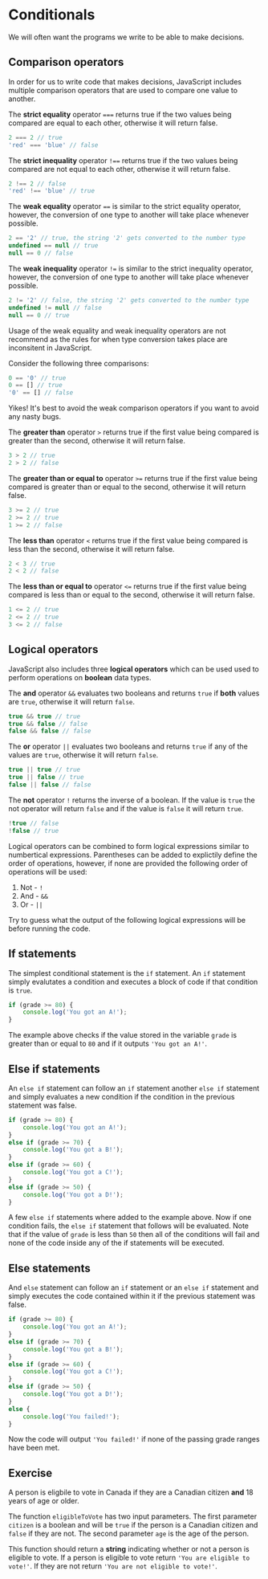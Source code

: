 # Conditionals

We will often want the programs we write to be able to make decisions.

## Comparison operators

In order for us to write code that makes decisions, JavaScript includes 
multiple comparison operators that are used to compare one value to another.

The **strict equality** operator `===` returns true if the two values being 
compared are equal to each other, otherwise it will return false.
```js
2 === 2 // true
'red' === 'blue' // false
```

The **strict inequality** operator `!==` returns true if the two values being 
compared are not equal to each other, otherwise it will return false.
```js
2 !== 2 // false
'red' !== 'blue' // true
```

The **weak equality** operator `==` is similar to the strict equality operator, 
however, the conversion of one type to another will take place whenever 
possible.
```js
2 == '2' // true, the string '2' gets converted to the number type
undefined == null // true
null == 0 // false
```

The **weak inequality** operator `!=` is similar to the strict inequality 
operator, however, the conversion of one type to another will take place whenever 
possible.
```js
2 != '2' // false, the string '2' gets converted to the number type
undefined != null // false
null == 0 // true
```

<div class="warning">

Usage of the weak equality and weak inequality operators are not recommend as 
the rules for when type conversion takes place are inconsitent in JavaScript.

Consider the following three comparisons:
```js
0 == '0' // true
0 == [] // true
'0' == [] // false
```

Yikes! It's best to avoid the weak comparison operators if you want to avoid 
any nasty bugs.
</div>

The **greater than** operator `>` returns true if the first value being 
compared is greater than the second, otherwise it will return false.
```js
3 > 2 // true
2 > 2 // false
```

The **greater than or equal to** operator `>=` returns true if the first value 
being compared is greater than or equal to the second, otherwise it will return 
false.
```js
3 >= 2 // true
2 >= 2 // true
1 >= 2 // false
```

The **less than** operator `<` returns true if the first value being compared 
is less than the second, otherwise it will return false.
```js
2 < 3 // true
2 < 2 // false
```

The **less than or equal to** operator `<=` returns true if the first value 
being compared is less than or equal to the second, otherwise it will return 
false.
```js
1 <= 2 // true
2 <= 2 // true
3 <= 2 // false
```

## Logical operators

JavaScript also includes three **logical operators** which can be used used 
to perform operations on **boolean** data types.

The **and** operator `&&` evaluates two booleans and returns `true` if **both** 
values are `true`, otherwise it will return `false`.
```js
true && true // true
true && false // false
false && false // false
```

The **or** operator `||` evaluates two booleans and returns `true` if any of the 
values are `true`, otherwise it will return `false`.
```js
true || true // true
true || false // true
false || false // false
```

The **not** operator `!` returns the inverse of a boolean. If the value is 
`true` the not operator will return `false` and if the value is `false` it will 
return `true`.
```js
!true // false
!false // true
```

Logical operators can be combined to form logical expressions similar to 
numbertical expressions. Parentheses can be added to explictily define the 
order of operations, however, if none are provided the following order of 
operations will be used:
1. Not - `!`
2. And - `&&`
3. Or - `||`

Try to guess what the output of the following logical expressions will be 
before running the code.

<div class="editor" source="expr.js"></div>

## If statements

The simplest conditional statement is the `if` statement. An `if` statement 
simply evalutates a condition and executes a block of code if that condition 
is `true`.

```js
if (grade >= 80) {
    console.log('You got an A!');
}
```

The example above checks if the value stored in the variable `grade` is greater 
than or equal to `80` and if it outputs `'You got an A!'`.

## Else if statements

An `else if` statement can follow an `if` statement another `else if` statement 
and simply evaluates a new condition if the condition in the previous 
statement was false.
```js
if (grade >= 80) {
    console.log('You got an A!');
}
else if (grade >= 70) {
    console.log('You got a B!');
}
else if (grade >= 60) {
    console.log('You got a C!');
}
else if (grade >= 50) {
    console.log('You got a D!');
}
```

A few `else if` statements where added to the example above. Now if one 
condition fails, the `else if` statement that follows will be evaluated. 
Note that if the value of `grade` is less than `50` then all of the conditions 
will fail and none of the code inside any of the if statements will be 
executed.

## Else statements

And `else` statement can follow an `if` statement or an `else if` statement 
and simply executes the code contained within it if the previous statement was 
false.
```js
if (grade >= 80) {
    console.log('You got an A!');
}
else if (grade >= 70) {
    console.log('You got a B!');
}
else if (grade >= 60) {
    console.log('You got a C!');
}
else if (grade >= 50) {
    console.log('You got a D!');
} 
else {
    console.log('You failed!');
}
```

Now the code will output `'You failed!'` if none of the passing grade ranges 
have been met.

## Exercise

A person is eligbile to vote in Canada if they are a Canadian citizen **and** 
18 years of age or older.

The function `eligibleToVote` has two input parameters. The first parameter 
`citizen` is a boolean and will be `true` if the person is a Canadian citizen 
and `false` if they are not. The second parameter `age` is the age of the 
person.

This function should return a **string** indicating whether or not a person is 
eligible to vote. If a person is eligible to vote return 
`'You are eligible to vote!'`. If they are not return 
`'You are not eligible to vote!'`.

<div class="editor" source="vote.js" tests="vote-test.js">
